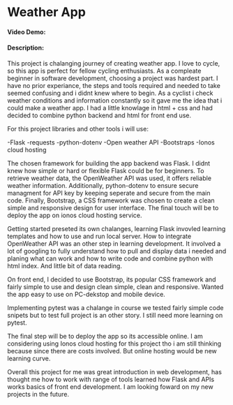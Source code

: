 # Weather App
#### Video Demo:  <URL HERE>
#### Description:

This project is chalanging journey of creating weather app. I love to cycle, so this app is perfect for fellow cycling enthusiasts. As a compleate beginner in software development, choosing a project was hardest part. I have no prior experiance, the steps and tools required and needed to take seemed confusing and i didnt knew where to begin. As a cyclist i check weather conditions and information constantly so it gave me the idea that i could make a weather app. I had a little knowlage in html + css and had decided to combine python backend and html for front end use.

For this project libraries and other tools i will use:

-Flask
-requests
-python-dotenv
-Open weather API
-Bootstraps
-Ionos cloud hosting

The chosen framework for building the app backend was Flask. I didnt knew how simple or hard or flexible Flask could be for beginners. To retrieve weather data, the OpenWeather API was used, it offers reliable weather information. Additionally, python-dotenv to ensure secure managment for API key by keeping seperate and secure from the main code. Finally, Bootstrap, a CSS framework was chosen to create a clean simple and responsive design for user interface. The final touch will be to deploy the app on ionos cloud hosting service.

Getting started preseted its own chalanges, learning Flask invovled learning templates and how to use and run local server. How to integrate OpenWeather API was an other step in learning development. It involved a lot of googling to fully understand how to pull and display data i needed and planing what can work and how to write code and combine python with html index. And little bit of data reading.

On front end, I decided to use Bootstrap, its popular CSS framework and fairly simple to use and design clean simple, clean and responsive. Wanted the app easy to use on PC-dekstop and mobile device.

Implementing pytest was a chalange in course we tested fairly simple code snipets but to test full project is an other story. I still need more learning on pytest.

The final step will be to deploy the app so its accessible online. I am considering using Ionos cloud hosting for this project tho i am still thinking because since there are costs involved. But online hosting would be new learning curve.

Overall this project for me was great introduction in web development, has thought me how to work with range of tools learned how Flask and APIs works basics of front end development. I am looking foward on my new projects in the future.